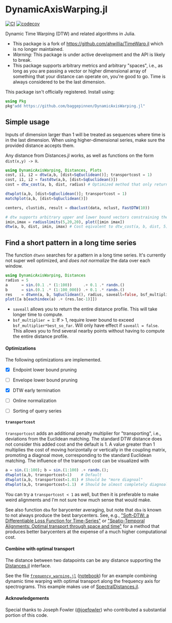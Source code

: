 # DynamicAxisWarping.jl

[![CI](https://github.com/baggepinnen/DynamicAxisWarping.jl/workflows/CI/badge.svg)](https://github.com/baggepinnen/DynamicAxisWarping.jl/actions)
[![codecov](https://codecov.io/gh/baggepinnen/DynamicAxisWarping.jl/branch/master/graph/badge.svg)](https://codecov.io/gh/baggepinnen/DynamicAxisWarping.jl)


Dynamic Time Warping (DTW) and related algorithms in Julia.

- This package is a fork of https://github.com/ahwillia/TimeWarp.jl which is no longer maintained.
- *Warning:* This package is under active development and the API is likely to break.
- This package supports arbitrary metrics and arbitrary "spaces", i.e., as long as you are passing a vector or higher dimensional array of something that your distance can operate on, you're good to go. Time is always considered to be the last dimension.

This package isn't officially registered. Install using:

```julia
using Pkg
pkg"add https://github.com/baggepinnen/DynamicAxisWarping.jl"
```

## Simple usage

Inputs of dimension larger than 1 will be treated as sequences where time is in the last dimension. When using higher-dimensional series, make sure the provided distance accepts them.

Any distance from Distances.jl works, as well as functions on the form `dist(x,y) -> ℝ`.

```julia
using DynamicAxisWarping, Distances, Plots
cost, i1, i2 = dtw(a,b, [dist=SqEuclidean()]; transportcost = 1)
cost, i1, i2 = fastdtw(a,b, [dist=SqEuclidean()])
cost = dtw_cost(a, b, dist, radius) # Optimized method that only returns cost. Supports early stopping, see docstring. Can be made completely allocation free.

dtwplot(a,b, [dist=SqEuclidean()]; transportcost = 1)
matchplot(a,b, [dist=SqEuclidean()])

centers, clustids, result = dbaclust(data, nclust, FastDTW(10))

# dtw supports arbitrary upper and lower bound vectors constraining the warping path.
imin,imax = radiuslimits(5,20,20), plot([imin imax])
dtw(a, b, dist, imin, imax) # Cost eqivalent to dtw_cost(a, b, dist, 5)
```

## Find a short pattern in a long time series
The function `dtwnn` searches for a pattern in a long time series. It's currently not super well optimized, and *does not normalize* the data over each window.

```julia
using DynamicAxisWarping, Distances
radius = 5
a      = sin.(0.1 .* (1:100))     .+ 0.1 .* randn.()
b      = sin.(0.1 .* (1:100_000)) .+ 0.1 .* randn.()
res    = dtwnn(a, b, SqEuclidean(), radius, saveall=false, bsf_multiplier=1) # takes about 0.1s # DynamicAxisWarping.DTWSearchResult(0.4625287975222824, 73452, (prune_end = 79108, prune_env = 0))
plot([a b[eachindex(a) .+ (res.loc-1)]])
```

- `saveall` allows you to return the entire distance profile. This will take longer time to compute.
- `bsf_multiplier = 1`: If > 1, require lower bound to exceed `bsf_multiplier*best_so_far`. Will only have effect if `saveall = false`. This allows you to find several nearby points without having to compute the entire distance profile. 

#### Optimizations
The following optimizations are implemented.
- [x] Endpoint lower bound pruning
- [ ] Envelope lower bound pruning
- [x] DTW early termination
- [ ] Online normalization
- [ ] Sorting of query series





#### `transportcost`
`transportcost` adds an additional penalty multiplier for "transporting", i.e., deviations from the Euclidean matching. The standard DTW distance does not consider this added cost and the default is 1. A value greater than 1 multiplies the cost of moving horizontally or vertically in the coupling matrix, promoting a diagnoal move, corresponding to the standard Euclidean matching. The influence of the transport cost can be visualized with
```julia
a = sin.(1:100); b = sin.(1:100) .+ randn.();
dtwplot(a,b, transportcost=1)    # Default
dtwplot(a,b, transportcost=1.01) # Should be "more diagnoal"
dtwplot(a,b, transportcost=1.1)  # Should be almost completely diagnoal
```
You can try a `transportcost < 1` as well, but then it is preferable to make weird alignments and I'm not sure how much sense that would make.

See also function `dba` for barycenter averaging, but note that `dba` is known to not always produce the best barycenters. See, e.g., ["Soft-DTW: a Differentiable Loss Function for Time-Series"](https://arxiv.org/pdf/1703.01541.pdf) or ["Spatio-Temporal Alignments: Optimal transport through space and time"](https://arxiv.org/pdf/1910.03860.pdf) for a method that produces better barycenters at the expense of a much higher computational cost.

#### Combine with optimal transport
The distance between two datapoints can be any distance supporting the [Distances.jl](https://github.com/JuliaStats/Distances.jl/) interface.

See the file [`frequency_warping.jl`](https://github.com/baggepinnen/DynamicAxisWarping.jl/blob/master/examples/frequency_warping.jl) ([notebook](https://nbviewer.jupyter.org/github/baggepinnen/julia_examples/blob/master/frequency_warping.ipynb)) for an example combining dynamic time warping with optimal transport along the frequency axis for spectrograms. This example makes use of [SpectralDistances.jl](https://github.com/baggepinnen/SpectralDistances.jl).

#### Acknowledgements

Special thanks to Joseph Fowler ([@joefowler](https://github.com/joefowler)) who contributed a substantial portion of this code.

[build-img]: https://travis-ci.org/baggepinnen/DynamicAxisWarping.jl.svg?branch=master
[build-url]: https://travis-ci.org/baggepinnen/DynamicAxisWarping.jl
